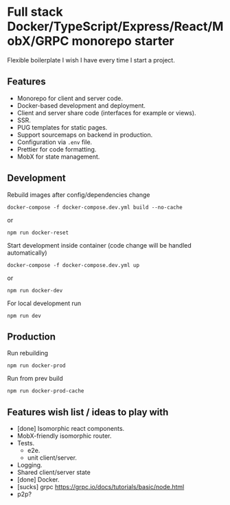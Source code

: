 # Full stack Docker/TypeScript/Express/React/MobX/GRPC monorepo starter

Flexible boilerplate I wish I have every time I start a project.  

## Features

- Monorepo for client and server code.
- Docker-based development and deployment. 
- Client and server share code (interfaces for example or views).
- SSR.
- PUG templates for static pages.
- Support sourcemaps on backend in production.
- Configuration via `.env` file.
- Prettier for code formatting.
- MobX for state management.

## Development

Rebuild images after config/dependencies change

```
docker-compose -f docker-compose.dev.yml build --no-cache
```

or

```
npm run docker-reset
```


Start development inside container (code change will be handled automatically)

```
docker-compose -f docker-compose.dev.yml up
```

or 

```
npm run docker-dev
```

For local development run 

```
npm run dev
```

## Production


Run rebuilding

```
npm run docker-prod
```

Run from prev build

```
npm run docker-prod-cache
```

## Features wish list / ideas to play with

- [done] Isomorphic react components.
- MobX-friendly isomorphic router.
- Tests.
    - e2e.
    - unit client/server.
- Logging.
- Shared client/server state
- [done] Docker.
- [sucks] grpc https://grpc.io/docs/tutorials/basic/node.html
- p2p?
